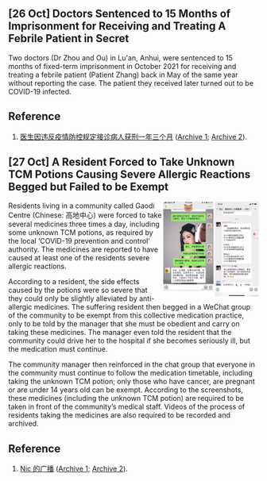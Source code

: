 ## \[26 Oct\] Doctors Sentenced to 15 Months of Imprisonment for Receiving and Treating A Febrile Patient in Secret

Two doctors (Dr Zhou and Ou) in Lu'an, Anhui, were sentenced to 15 months of fixed-term imprisonment in October 2021 for receiving and treating a febrile patient (Patient Zhang) back in May of the same year without reporting the case. The patient they received later turned out to be COVID-19 infected.

## Reference
1. [医生因违反疫情防控规定接诊病人获刑一年三个月](https://www.douban.com/group/topic/251031303/) ([Archive 1](https://archive.ph/nIVkE); [Archive 2](https://web.archive.org/web/20211027072122/https://www.douban.com/group/topic/251031303/)).

## \[27 Oct\] A Resident Forced to Take Unknown TCM Potions Causing Severe Allergic Reactions Begged but Failed to be Exempt

<img align="right" width="38%" src="https://raw.githubusercontent.com/Ordo-Boreae/hupomnemata/main/_images/2021-10/20220105GMT085132.webp">

Residents living in a community called Gaodi Centre (Chinese: 高地中心) were forced to take several medicines three times a day, including some unknown TCM potions, as required by the local ‘COVID-19 prevention and control’ authority. The medicines are reported to have caused at least one of the residents severe allergic reactions.

According to a resident, the side effects caused by the potions were so severe that they could only be slightly alleviated by anti-allergic medicines. The suffering resident then begged in a WeChat group of the community to be exempt from this collective medication practice, only to be told by the manager that she must be obedient and carry on taking these medicines. The manager even told the resident that the community could drive her to the hospital if she becomes seriously ill, but the medication must continue.

The community manager then reinforced in the chat group that everyone in the community must continue to follow the medication timetable, including taking the unknown TCM potion; only those who have cancer, are pregnant or are under 14 years old can be exempt. According to the screenshots, these medicines (including the unknown TCM potion) are required to be taken in front of the community’s medical staff. Videos of the process of residents taking the medicines are also required to be recorded and archived.

## Reference
1. [Nic 的广播](https://www.douban.com/people/167705913/status/3633138310/) ([Archive 1](https://archive.ph/Dw7vB); [Archive 2](https://web.archive.org/web/20211027100641/https://www.douban.com/people/167705913/status/3633138310/)).
